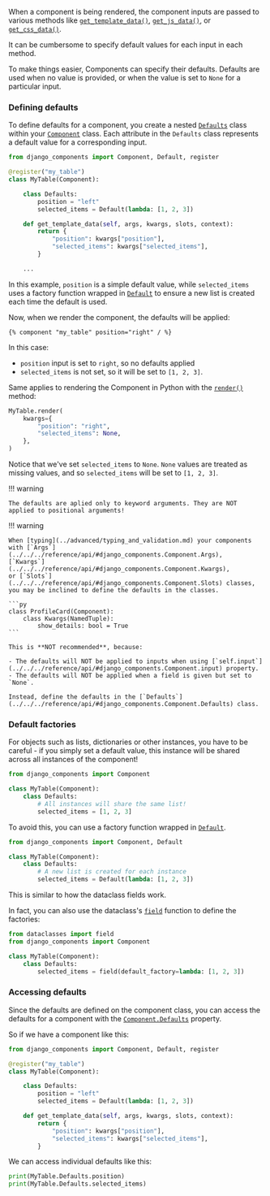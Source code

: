 When a component is being rendered, the component inputs are passed to various methods like
[`get_template_data()`](../../../reference/api#django_components.Component.get_template_data),
[`get_js_data()`](../../../reference/api#django_components.Component.get_js_data),
or [`get_css_data()`](../../../reference/api#django_components.Component.get_css_data).

It can be cumbersome to specify default values for each input in each method.

To make things easier, Components can specify their defaults. Defaults are used when
no value is provided, or when the value is set to `None` for a particular input.

### Defining defaults

To define defaults for a component, you create a nested [`Defaults`](../../../reference/api#django_components.Component.Defaults)
class within your [`Component`](../../../reference/api#django_components.Component) class.
Each attribute in the `Defaults` class represents a default value for a corresponding input.

```py
from django_components import Component, Default, register

@register("my_table")
class MyTable(Component):

    class Defaults:
        position = "left"
        selected_items = Default(lambda: [1, 2, 3])

    def get_template_data(self, args, kwargs, slots, context):
        return {
            "position": kwargs["position"],
            "selected_items": kwargs["selected_items"],
        }

    ...
```

In this example, `position` is a simple default value, while `selected_items` uses a factory function wrapped in [`Default`](../../../reference/api#django_components.Default) to ensure a new list is created each time the default is used.

Now, when we render the component, the defaults will be applied:

```django
{% component "my_table" position="right" / %}
```

In this case:

- `position` input is set to `right`, so no defaults applied
- `selected_items` is not set, so it will be set to `[1, 2, 3]`.

Same applies to rendering the Component in Python with the
[`render()`](../../../reference/api#django_components.Component.render) method:

```py
MyTable.render(
    kwargs={
        "position": "right",
        "selected_items": None,
    },
)
```

Notice that we've set `selected_items` to `None`. `None` values are treated as missing values,
and so `selected_items` will be set to `[1, 2, 3]`.

!!! warning

    The defaults are aplied only to keyword arguments. They are NOT applied to positional arguments!

!!! warning

    When [typing](../advanced/typing_and_validation.md) your components with [`Args`](../../../reference/api/#django_components.Component.Args),
    [`Kwargs`](../../../reference/api/#django_components.Component.Kwargs),
    or [`Slots`](../../../reference/api/#django_components.Component.Slots) classes,
    you may be inclined to define the defaults in the classes.

    ```py
    class ProfileCard(Component):
        class Kwargs(NamedTuple):
            show_details: bool = True
    ```

    This is **NOT recommended**, because:

    - The defaults will NOT be applied to inputs when using [`self.input`](../../../reference/api/#django_components.Component.input) property.
    - The defaults will NOT be applied when a field is given but set to `None`.

    Instead, define the defaults in the [`Defaults`](../../../reference/api/#django_components.Component.Defaults) class.

### Default factories

For objects such as lists, dictionaries or other instances, you have to be careful - if you simply set a default value, this instance will be shared across all instances of the component!

```py
from django_components import Component

class MyTable(Component):
    class Defaults:
        # All instances will share the same list!
        selected_items = [1, 2, 3]
```

To avoid this, you can use a factory function wrapped in [`Default`](../../../reference/api#django_components.Default).

```py
from django_components import Component, Default

class MyTable(Component):
    class Defaults:
        # A new list is created for each instance
        selected_items = Default(lambda: [1, 2, 3])
```

This is similar to how the dataclass fields work.

In fact, you can also use the dataclass's [`field`](https://docs.python.org/3/library/dataclasses.html#dataclasses.field) function to define the factories:

```py
from dataclasses import field
from django_components import Component

class MyTable(Component):
    class Defaults:
        selected_items = field(default_factory=lambda: [1, 2, 3])
```

### Accessing defaults

Since the defaults are defined on the component class, you can access the defaults for a component with the [`Component.Defaults`](../../../reference/api#django_components.Component.Defaults) property.

So if we have a component like this:

```py
from django_components import Component, Default, register

@register("my_table")
class MyTable(Component):

    class Defaults:
        position = "left"
        selected_items = Default(lambda: [1, 2, 3])

    def get_template_data(self, args, kwargs, slots, context):
        return {
            "position": kwargs["position"],
            "selected_items": kwargs["selected_items"],
        }
```

We can access individual defaults like this:

```py
print(MyTable.Defaults.position)
print(MyTable.Defaults.selected_items)
```
